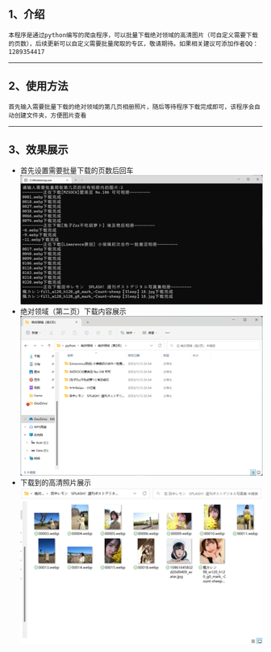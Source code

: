 ## 1、介绍

    本程序是通过python编写的爬虫程序，可以批量下载绝对领域的高清图片（可自定义需要下载的页数），后续更新可以自定义需要批量爬取的专区，敬请期待。如果相关建议可添加作者QQ：1289354417

---

## 2、使用方法

    首先输入需要批量下载的绝对领域的第几页相册照片，随后等待程序下载完成即可，该程序会自动创建文件夹，方便图片查看

---

## 3、效果展示

* 首先设置需要批量下载的页数后回车
   ![](download.png)
* 绝对领域（第二页）下载内容展示
  ![](download1.png)
* 下载到的高清照片展示
  ![](download3.png)
